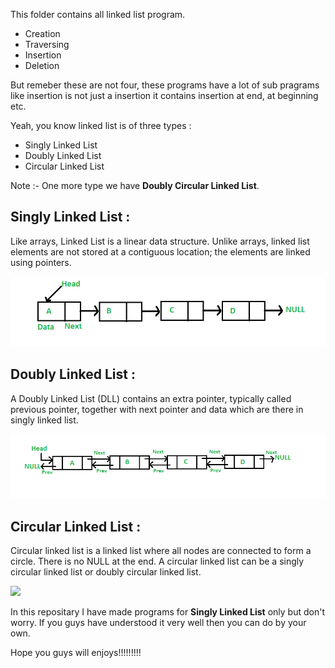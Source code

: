This folder contains all linked list program. 
* Creation
* Traversing
* Insertion
* Deletion

But remeber these are not four, these programs have a lot of sub pragrams like insertion is not just a insertion it contains insertion at end, at beginning etc.

Yeah, you know linked list is of three types :
* Singly Linked List
* Doubly Linked List
* Circular Linked List

Note :-  One more type we have **Doubly Circular Linked List**.

## Singly Linked List :

Like arrays, Linked List is a linear data structure. Unlike arrays, linked list elements are not stored at a contiguous location; the elements are linked using pointers.

![](images/Linkedlist.png)

## Doubly Linked List :

A Doubly Linked List (DLL) contains an extra pointer, typically called previous pointer, together with next pointer and data which are there in singly linked list.

![](images/DLL1.png)

## Circular Linked List :

Circular linked list is a linked list where all nodes are connected to form a circle. There is no NULL at the end. A circular linked list can be a singly circular linked list or doubly circular linked list.

![](images/CircularLinkeList.png)

In this repositary I have made programs for **Singly Linked List** only but don't worry. If you guys have understood it very well then you can do by your own. 

Hope you guys will enjoys!!!!!!!!!
